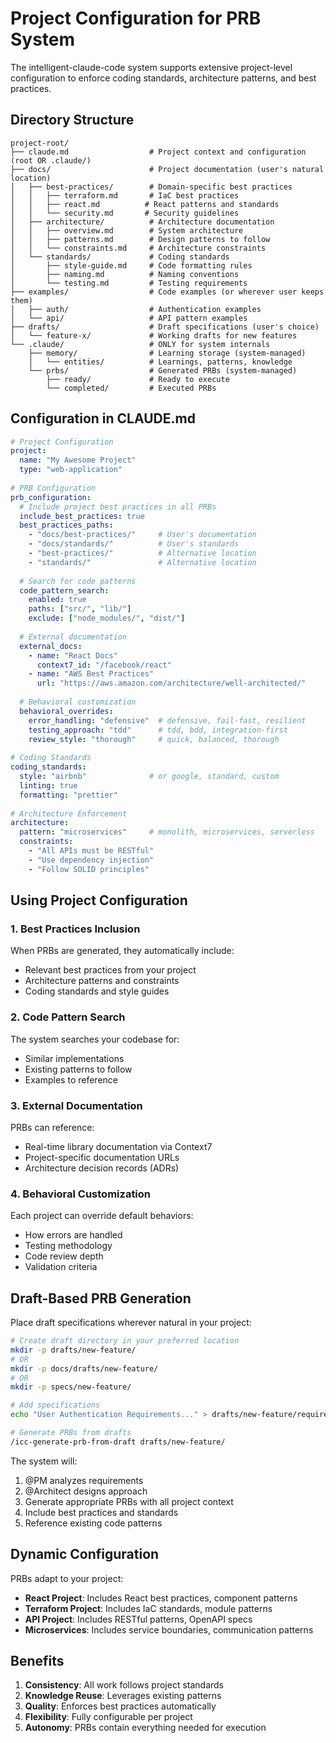 # Project Configuration for PRB System

The intelligent-claude-code system supports extensive project-level configuration to enforce coding standards, architecture patterns, and best practices.

## Directory Structure

```
project-root/
├── claude.md                  # Project context and configuration (root OR .claude/)
├── docs/                      # Project documentation (user's natural location)
│   ├── best-practices/        # Domain-specific best practices
│   │   ├── terraform.md       # IaC best practices
│   │   ├── react.md          # React patterns and standards
│   │   └── security.md       # Security guidelines
│   ├── architecture/          # Architecture documentation
│   │   ├── overview.md        # System architecture
│   │   ├── patterns.md        # Design patterns to follow
│   │   └── constraints.md     # Architecture constraints
│   └── standards/             # Coding standards
│       ├── style-guide.md     # Code formatting rules
│       ├── naming.md          # Naming conventions
│       └── testing.md         # Testing requirements
├── examples/                  # Code examples (or wherever user keeps them)
│   ├── auth/                  # Authentication examples
│   └── api/                   # API pattern examples
├── drafts/                    # Draft specifications (user's choice)
│   └── feature-x/             # Working drafts for new features
└── .claude/                   # ONLY for system internals
    ├── memory/                # Learning storage (system-managed)
    │   └── entities/          # Learnings, patterns, knowledge
    └── prbs/                  # Generated PRBs (system-managed)
        ├── ready/             # Ready to execute
        └── completed/         # Executed PRBs
```

## Configuration in CLAUDE.md

```yaml
# Project Configuration
project:
  name: "My Awesome Project"
  type: "web-application"
  
# PRB Configuration
prb_configuration:
  # Include project best practices in all PRBs
  include_best_practices: true
  best_practices_paths:
    - "docs/best-practices/"     # User's documentation
    - "docs/standards/"          # User's standards
    - "best-practices/"          # Alternative location
    - "standards/"               # Alternative location
  
  # Search for code patterns
  code_pattern_search:
    enabled: true
    paths: ["src/", "lib/"]
    exclude: ["node_modules/", "dist/"]
  
  # External documentation
  external_docs:
    - name: "React Docs"
      context7_id: "/facebook/react"
    - name: "AWS Best Practices"
      url: "https://aws.amazon.com/architecture/well-architected/"
  
  # Behavioral customization
  behavioral_overrides:
    error_handling: "defensive"  # defensive, fail-fast, resilient
    testing_approach: "tdd"      # tdd, bdd, integration-first
    review_style: "thorough"     # quick, balanced, thorough
    
# Coding Standards
coding_standards:
  style: "airbnb"              # or google, standard, custom
  linting: true
  formatting: "prettier"
  
# Architecture Enforcement
architecture:
  pattern: "microservices"     # monolith, microservices, serverless
  constraints:
    - "All APIs must be RESTful"
    - "Use dependency injection"
    - "Follow SOLID principles"
```

## Using Project Configuration

### 1. Best Practices Inclusion
When PRBs are generated, they automatically include:
- Relevant best practices from your project
- Architecture patterns and constraints
- Coding standards and style guides

### 2. Code Pattern Search
The system searches your codebase for:
- Similar implementations
- Existing patterns to follow
- Examples to reference

### 3. External Documentation
PRBs can reference:
- Real-time library documentation via Context7
- Project-specific documentation URLs
- Architecture decision records (ADRs)

### 4. Behavioral Customization
Each project can override default behaviors:
- How errors are handled
- Testing methodology
- Code review depth
- Validation criteria

## Draft-Based PRB Generation

Place draft specifications wherever natural in your project:

```bash
# Create draft directory in your preferred location
mkdir -p drafts/new-feature/
# OR
mkdir -p docs/drafts/new-feature/
# OR
mkdir -p specs/new-feature/

# Add specifications
echo "User Authentication Requirements..." > drafts/new-feature/requirements.md

# Generate PRBs from drafts
/icc-generate-prb-from-draft drafts/new-feature/
```

The system will:
1. @PM analyzes requirements
2. @Architect designs approach
3. Generate appropriate PRBs with all project context
4. Include best practices and standards
5. Reference existing code patterns

## Dynamic Configuration

PRBs adapt to your project:
- **React Project**: Includes React best practices, component patterns
- **Terraform Project**: Includes IaC standards, module patterns  
- **API Project**: Includes RESTful patterns, OpenAPI specs
- **Microservices**: Includes service boundaries, communication patterns

## Benefits

1. **Consistency**: All work follows project standards
2. **Knowledge Reuse**: Leverages existing patterns
3. **Quality**: Enforces best practices automatically
4. **Flexibility**: Fully configurable per project
5. **Autonomy**: PRBs contain everything needed for execution
